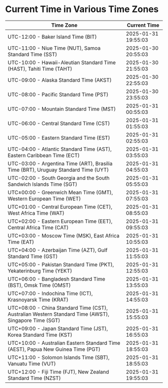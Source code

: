# Current Time in Various Time Zones

| Time Zone | Current Time |
|-----------|--------------|
| UTC-12:00 - Baker Island Time (BIT) | 2025-01-31 19:55:03 |
| UTC-11:00 - Niue Time (NUT), Samoa Standard Time (SST) | 2025-01-30 20:55:03 |
| UTC-10:00 - Hawaii-Aleutian Standard Time (HAST), Tahiti Time (TAHT) | 2025-01-30 21:55:03 |
| UTC-09:00 - Alaska Standard Time (AKST) | 2025-01-30 22:55:03 |
| UTC-08:00 - Pacific Standard Time (PST) | 2025-01-30 23:55:03 |
| UTC-07:00 - Mountain Standard Time (MST) | 2025-01-31 00:55:03 |
| UTC-06:00 - Central Standard Time (CST) | 2025-01-31 01:55:03 |
| UTC-05:00 - Eastern Standard Time (EST) | 2025-01-31 02:55:03 |
| UTC-04:00 - Atlantic Standard Time (AST), Eastern Caribbean Time (ECT) | 2025-01-31 03:55:03 |
| UTC-03:00 - Argentina Time (ART), Brasília Time (BRT), Uruguay Standard Time (UYT) | 2025-01-31 04:55:03 |
| UTC-02:00 - South Georgia and the South Sandwich Islands Time (SGT) | 2025-01-31 05:55:03 |
| UTC±00:00 - Greenwich Mean Time (GMT), Western European Time (WET) | 2025-01-31 07:55:03 |
| UTC+01:00 - Central European Time (CET), West Africa Time (WAT) | 2025-01-31 08:55:03 |
| UTC+02:00 - Eastern European Time (EET), Central Africa Time (CAT) | 2025-01-31 09:55:03 |
| UTC+03:00 - Moscow Time (MSK), East Africa Time (EAT) | 2025-01-31 10:55:03 |
| UTC+04:00 - Azerbaijan Time (AZT), Gulf Standard Time (GST) | 2025-01-31 11:55:03 |
| UTC+05:00 - Pakistan Standard Time (PKT), Yekaterinburg Time (YEKT) | 2025-01-31 12:55:03 |
| UTC+06:00 - Bangladesh Standard Time (BST), Omsk Time (OMST) | 2025-01-31 13:55:03 |
| UTC+07:00 - Indochina Time (ICT), Krasnoyarsk Time (KRAT) | 2025-01-31 14:55:03 |
| UTC+08:00 - China Standard Time (CST), Australian Western Standard Time (AWST), Singapore Time (SGT) | 2025-01-31 15:55:03 |
| UTC+09:00 - Japan Standard Time (JST), Korea Standard Time (KST) | 2025-01-31 16:55:03 |
| UTC+10:00 - Australian Eastern Standard Time (AEST), Papua New Guinea Time (PGT) | 2025-01-31 18:55:03 |
| UTC+11:00 - Solomon Islands Time (SBT), Vanuatu Time (VUT) | 2025-01-31 18:55:03 |
| UTC+12:00 - Fiji Time (FJT), New Zealand Standard Time (NZST) | 2025-01-31 19:55:03 |
